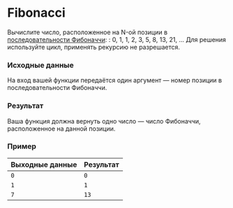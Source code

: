 # Fibonacci

Вычислите число, расположенное на N-ой позиции в
[последовательности Фибоначчи](https://ru.wikipedia.org/wiki/Числа_Фибоначчи): : 0, 1, 1, 2, 3, 5, 8, 13, 21, ...
Для решения используйте цикл, применять рекурсию не разрешается.

### Исходные данные
На вход вашей функции передаётся один аргумент — номер позиции в последовательности Фибоначчи.

### Результат
Ваша функция должна вернуть одно число — число Фибоначчи, расположенное на данной позиции.

### Пример
 
| Выходные данные | Результат |
|-----------------|-----------|
| `0`             | `0`       |
| `1`             | `1`       |
| `7`             | `13`      |
